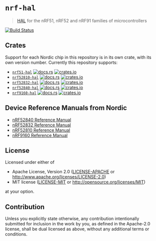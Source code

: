 # `nrf-hal`

> [HAL] for the nRF51, nRF52 and nRF91 families of microcontrollers

[HAL]: https://crates.io/crates/embedded-hal

[![Build Status](https://travis-ci.org/nrf-rs/nrf-hal.svg?branch=master)](https://travis-ci.org/nrf-rs/nrf-hal)

## Crates

Support for each Nordic chip in this repository is in its own crate, with its
own version number. Currently this repository supports:

* [`nrf51-hal`](./nrf51-hal) [![docs.rs](https://docs.rs/nrf51-hal/badge.svg)](https://docs.rs/nrf51-hal) [![crates.io](https://img.shields.io/crates/d/nrf51-hal.svg)](https://crates.io/crates/nrf51-hal)
* [`nrf52810-hal`](./nrf52810-hal) [![docs.rs](https://docs.rs/nrf52810-hal/badge.svg)](https://docs.rs/nrf52810-hal) [![crates.io](https://img.shields.io/crates/d/nrf52810-hal.svg)](https://crates.io/crates/nrf52810-hal)
* [`nrf52832-hal`](./nrf52832-hal) [![docs.rs](https://docs.rs/nrf52832-hal/badge.svg)](https://docs.rs/nrf52832-hal) [![crates.io](https://img.shields.io/crates/d/nrf52832-hal.svg)](https://crates.io/crates/nrf52832-hal)
* [`nrf52840-hal`](./nrf52840-hal) [![docs.rs](https://docs.rs/nrf52840-hal/badge.svg)](https://docs.rs/nrf52840-hal) [![crates.io](https://img.shields.io/crates/d/nrf52840-hal.svg)](https://crates.io/crates/nrf52840-hal)
* [`nrf9160-hal`](./nrf9160-hal) [![docs.rs](https://docs.rs/nrf9160-hal/badge.svg)](https://docs.rs/nrf9160-hal) [![crates.io](https://img.shields.io/crates/d/nrf9160-hal.svg)](https://crates.io/crates/nrf9160-hal)

## Device Reference Manuals from Nordic

- [nRF52840 Reference Manual](http://infocenter.nordicsemi.com/pdf/nRF52840_PS_v1.0.pdf)
- [nRF52832 Reference Manual](http://infocenter.nordicsemi.com/pdf/nRF52832_PS_v1.4.pdf)
- [nRF52810 Reference Manual](http://infocenter.nordicsemi.com/pdf/nRF52810_PS_v1.2.pdf)
- [nRF9160 Reference Manual](http://infocenter.nordicsemi.com/pdf/nRF9160_PS_v1.1.pdf)

## License

Licensed under either of

- Apache License, Version 2.0 ([LICENSE-APACHE](LICENSE-APACHE) or
  http://www.apache.org/licenses/LICENSE-2.0)
- MIT license ([LICENSE-MIT](LICENSE-MIT) or http://opensource.org/licenses/MIT)

at your option.

## Contribution

Unless you explicitly state otherwise, any contribution intentionally submitted
for inclusion in the work by you, as defined in the Apache-2.0 license, shall be
dual licensed as above, without any additional terms or conditions.
